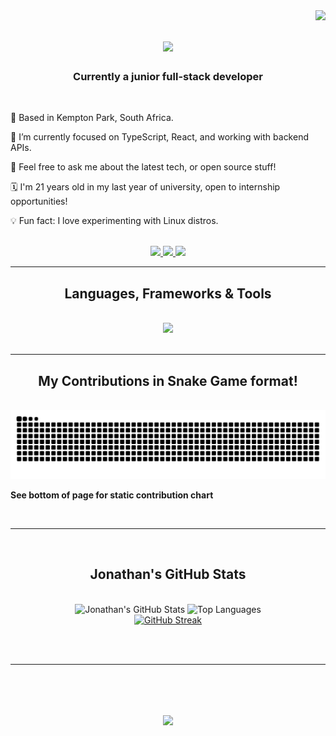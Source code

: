 <img align="right" src="https://visitor-badge.laobi.icu/badge?page_id=badtzmaruu.badtzmaruu&format=true"/>

<h1 align="center">
    <img src="https://readme-typing-svg.herokuapp.com/?font=Righteous&size=35&center=true&vCenter=true&width=500&height=70&color=d79921&duration=4000&lines=Hi+I'm+Jonathan+Joubert!;Feel+free+to+squiz!;" />
</h1>

<h3 align="center">Currently a junior full-stack developer</h3>

<br/>

<div align="left">

<p>📍 Based in Kempton Park, South Africa. </p>
<p>🧠 I’m currently focused on TypeScript, React, and working with backend APIs.  </p>
<p>💬 Feel free to ask me about the latest tech, or open source stuff!</p>
<p>🗓️ I'm 21 years old in my last year of university, open to internship opportunities!</p>
<p>💡 Fun fact: I love experimenting with Linux distros.</p>

</div>

<br/>

<div align="center"> 
  <a href="mailto:rjoubert@fibco.co.za" target="_blank">
    <img src="https://img.shields.io/badge/Email-_-blue?style=for-the-badge&logo=maildotru&logoColor=white" />
  </a>
  <a href="https://jjoubert.fibco.co.za" target="_blank">
    <img src="https://img.shields.io/badge/Website-_-blue?style=for-the-badge&logo=google-chrome&logoColor=white" />
  </a>
  <a href="https://www.linkedin.com/in/jr-joubert/" target="_blank">
    <img src="https://img.shields.io/badge/LinkedIn-_-0077B5?style=for-the-badge&logo=linkedin&logoColor=white" />
  </a>
</div>


<hr/>

<h2 align="center">Languages, Frameworks & Tools</h2>
<br/>
<div align="center">
  <img src="https://skillicons.dev/icons?i=html,css,js,react,nodejs,bun,tailwind,bootstrap,python,cs,java,mongodb,mysql,git,github,linux,vscode,wordpress,windows,vscodium,vite,vim,visualstudio,unity,ubuntu,ts,tensorflow,sklearn,replit,regex,redhat,raspberrypi,qt,powershell,postgres,opencv,npm,notion,nginx,netlify,neovim,mint,debian,docker,kali,gtk,flutter,dart,dotnet,bots,blender,bash,arduino,arch,anaconda,androidstudio," /><br>
</div>

<br/>
<hr/>

<div align="center">
  <h2>My Contributions in Snake Game format!</h2>
  <br>
  <img alt="snake eating my contributions" src="https://github.com/badtzmaruu/badtzmaruu/blob/output/github-contribution-grid-snake.svg" />
    <br>
    <p align="left">
        <b>See bottom of page for static contribution chart </b>
    </p>
</div>

<br/><hr/><br/>

<h2 align="center">Jonathan's GitHub Stats</h2>
<br>
<div align="center">
    <img src="https://github-readme-stats.vercel.app/api?username=badtzmaruu&show_icons=true&theme=gruvbox&rank_icon=github&border_radius=10" alt="Jonathan's GitHub Stats" width="400" />
    <img src="https://github-readme-stats.vercel.app/api/top-langs/?username=badtzmaruu&layout=compact&theme=gruvbox&border_radius=10" alt="Top Languages" width="340" />   
<br>
    <a href="https://git.io/streak-stats"><img src="https://github-readme-streak-stats.herokuapp.com?user=badtzmaruu&theme=gruvbox" alt="GitHub Streak" /></a>
</div>
 

<br/><br/>
<hr/>
<br/>

<h1 align="center">
    <img src="https://readme-typing-svg.herokuapp.com/?font=Righteous&size=35&center=true&vCenter=true&width=500&height=70&color=d79921&duration=4000&lines=Thank+You!;For+Visiting+My+Profile!;" />
</h1>

<br/>
